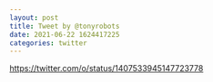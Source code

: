 ```yaml
--- 
layout: post 
title: Tweet by @tonyrobots 
date: 2021-06-22 1624417225 
categories: twitter 
--- 
```

https://twitter.com/o/status/1407533945147723778